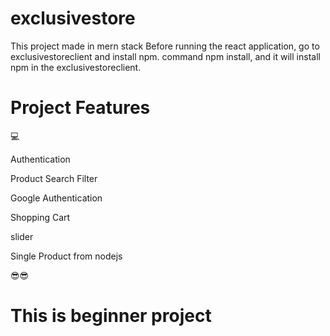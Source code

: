 # exclusivestore
This project made in mern stack
Before running the react application, go to exclusivestoreclient and install npm.
command npm install, and it will install npm in the exclusivestoreclient.


# Project Features
💻 

Authentication

Product Search Filter

Google Authentication

Shopping Cart

slider

Single Product from nodejs

😎😎
# This is beginner project 


